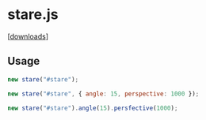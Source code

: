 <!-- # countdown.js

## Example

https://jinh.kr/SAT_kr/

## Usage

```js
new countdown(1538137672).start();
``` -->

# stare.js

[[downloads](https://github.com/admin0/owo/)]

## Usage

```js
new stare("#stare");
```

```js
new stare("#stare", { angle: 15, perspective: 1000 });
```

```js
new stare("#stare").angle(15).persfective(1000);
```
